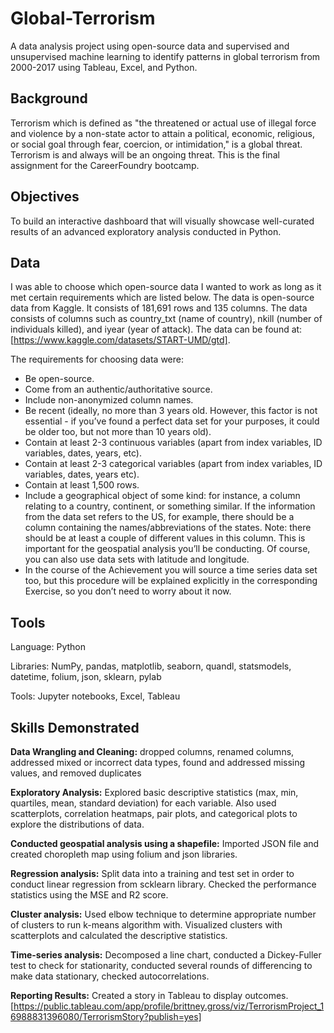 # Global-Terrorism
A data analysis project using open-source data and supervised and unsupervised machine learning to identify patterns in global terrorism from 2000-2017 using Tableau, Excel, and Python.

## Background 
Terrorism which is defined as "the threatened or actual use of illegal force and violence by a non-state actor to attain a political, economic, religious, or social goal through fear, coercion, or intimidation," is a global threat. Terrorism is and always will be an ongoing threat. This is the final assignment for the CareerFoundry bootcamp. 

## Objectives

To build an interactive dashboard that will visually showcase well-curated results of an advanced exploratory analysis conducted in Python.

## Data 

I was able to choose which open-source data I wanted to work as long as it met certain requirements which are listed below. The data is open-source data from Kaggle. It consists of 181,691 rows and 135 columns. The data consists of columns such as country_txt (name of country), nkill (number of individuals killed), and iyear (year of attack). The data can be found at: [https://www.kaggle.com/datasets/START-UMD/gtd]. 

The requirements for choosing data were: 

- Be open-source.
- Come from an authentic/authoritative source.
- Include non-anonymized column names.
- Be recent (ideally, no more than 3 years old. However, this factor is not essential - if
you’ve found a perfect data set for your purposes, it could be older too, but not more
than 10 years old).
- Contain at least 2-3 continuous variables (apart from index variables, ID variables, dates,
years, etc).
- Contain at least 2-3 categorical variables (apart from index variables, ID variables, dates,
years etc).
- Contain at least 1,500 rows.
- Include a geographical object of some kind: for instance, a column relating to a country,
continent, or something similar. If the information from the data set refers to the US, for
example, there should be a column containing the names/abbreviations of the states.
Note: there should be at least a couple of different values in this column. This is
important for the geospatial analysis you’ll be conducting. Of course, you can also use
data sets with latitude and longitude.
- In the course of the Achievement you will source a time series data set too, but this
procedure will be explained explicitly in the corresponding Exercise, so you don’t need to
worry about it now.


## Tools 

Language: Python

Libraries: NumPy, pandas, matplotlib, seaborn, quandl, statsmodels, datetime, folium, json, sklearn, pylab

Tools: Jupyter notebooks, Excel, Tableau 

## Skills Demonstrated 

**Data Wrangling and Cleaning:** dropped columns, renamed columns, addressed mixed or incorrect data types, found and addressed missing values, and removed duplicates

**Exploratory Analysis:** Explored basic descriptive statistics (max, min, quartiles, mean, standard deviation) for each variable. Also used scatterplots, correlation heatmaps, pair plots, and categorical plots to explore the distributions of data.

**Conducted geospatial analysis using a shapefile:** Imported JSON file and created choropleth map using folium and json libraries. 

**Regression analysis:** Split data into a training and test set in order to conduct linear regression from scklearn library. Checked the performance statistics using the MSE and R2 score. 

**Cluster analysis:** Used elbow technique to determine appropriate number of clusters to run k-means algorithm with. Visualized clusters with scatterplots and calculated the descriptive statistics. 

**Time-series analysis:** Decomposed a line chart, conducted a Dickey-Fuller test to check for stationarity, conducted several rounds of differencing to make data stationary, checked autocorrelations. 

**Reporting Results:** Created a story in Tableau to display outcomes. [https://public.tableau.com/app/profile/brittney.gross/viz/TerrorismProject_16988831396080/TerrorismStory?publish=yes]
